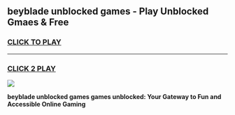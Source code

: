 
## beyblade unblocked games - Play Unblocked Gmaes & Free
<h3>
<a href="https://premium.freeplayer.one?title=beyblade_unblocked_games&ref=19F">CLICK TO PLAY</a></h3>
<hr>

<h3>
<a href="https://premium.freeplayer.one?title=beyblade_unblocked_games&ref=19F">CLICK 2 PLAY</a>
  
</h3>

<a href="https://premium.freeplayer.one?title=beyblade_unblocked_games&ref=19F/"><img src="https://clearcache.store/games.png"></a>


**beyblade unblocked games games unblocked: Your Gateway to Fun and Accessible Online Gaming**
